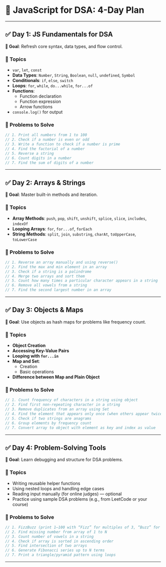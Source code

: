 # 🧠 JavaScript for DSA: 4-Day Plan

---

## ✅ Day 1: JS Fundamentals for DSA

**🎯 Goal**: Refresh core syntax, data types, and flow control.

### 🔹 Topics

- `var`, `let`, `const`
- **Data Types**: `Number`, `String`, `Boolean`, `null`, `undefined`, `Symbol`
- **Conditionals**: `if`, `else`, `switch`
- **Loops**: `for`, `while`, `do...while`, `for...of`
- **Functions**:
  - Function declaration
  - Function expression
  - Arrow functions
- `console.log()` for output

### 🧠 Problems to Solve

```js
// 1. Print all numbers from 1 to 100
// 2. Check if a number is even or odd
// 3. Write a function to check if a number is prime
// 4. Find the factorial of a number
// 5. Reverse a string
// 6. Count digits in a number
// 7. Find the sum of digits of a number
```

---

## ✅ Day 2: Arrays & Strings

**🎯 Goal**: Master built-in methods and iteration.

### 🔹 Topics

- **Array Methods**: `push`, `pop`, `shift`, `unshift`, `splice`, `slice`, `includes`, `indexOf`
- **Looping Arrays**: `for`, `for...of`, `forEach`
- **String Methods**: `split`, `join`, `substring`, `charAt`, `toUpperCase`, `toLowerCase`

### 🧠 Problems to Solve

```js
// 1. Reverse an array manually and using reverse()
// 2. Find the max and min element in an array
// 3. Check if a string is a palindrome
// 4. Merge two arrays and sort them
// 5. Count how many times a particular character appears in a string
// 6. Remove all vowels from a string
// 7. Find the second largest number in an array
```

---

## ✅ Day 3: Objects & Maps

**🎯 Goal**: Use objects as hash maps for problems like frequency count.

### 🔹 Topics

- **Object Creation**
- **Accessing Key-Value Pairs**
- **Looping with `for...in`**
- **Map and Set**:
  - Creation
  - Basic operations
- **Difference between Map and Plain Object**

### 🧠 Problems to Solve

```js
// 1. Count frequency of characters in a string using object
// 2. Find first non-repeating character in a string
// 3. Remove duplicates from an array using Set
// 4. Find the element that appears only once (when others appear twice)
// 5. Check if two strings are anagrams
// 6. Group elements by frequency count
// 7. Convert array to object with element as key and index as value
```

---

## ✅ Day 4: Problem-Solving Tools

**🎯 Goal**: Learn debugging and structure for DSA problems.

### 🔹 Topics

- Writing reusable helper functions
- Using nested loops and handling edge cases
- Reading input manually (for online judges) — optional
- Practice using sample DSA problems (e.g., from LeetCode or your course)

### 🧠 Problems to Solve

```js
// 1. FizzBuzz (print 1–100 with “Fizz” for multiples of 3, “Buzz” for 5)
// 2. Find missing number from array of 1 to N
// 3. Count number of vowels in a string
// 4. Check if array is sorted in ascending order
// 5. Find intersection of two arrays
// 6. Generate Fibonacci series up to N terms
// 7. Print a triangle/pyramid pattern using loops
```

---
